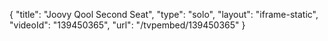 {
    "title": "Joovy Qool Second Seat",
    "type": "solo",
    "layout": "iframe-static",
    "videoId": "139450365",
    "url": "\/tvpembed\/139450365"
}